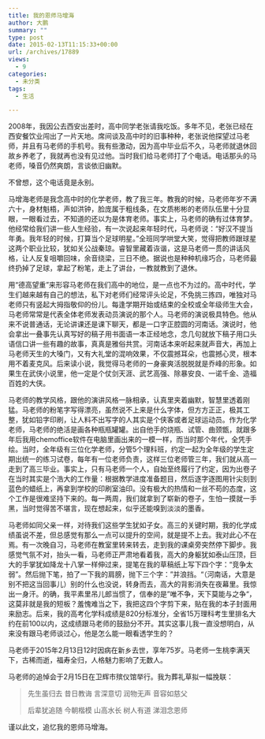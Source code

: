 ```yaml
---
title: 我的恩师马增海
author: 大鹏
summary: ""
type: post
date: 2015-02-13T11:15:33+00:00
url: /archives/17889
views:
  - 9
categories:
  - 未分类
tags:
  - 生活

---
```

2008年，我因公去西安出差时，高中同学老张请我吃饭。多年不见，老张已经在西安餐饮业闯出了一片天地。席间谈及高中时的旧事种种，老张说他探望过马老师，并且有马老师的手机号。我有些激动，因为高中毕业后不久，马老师就退休回故乡养老了，我就再也没有见过他。当时我们给马老师打了个电话。电话那头的马老师，嗓音仍然爽朗，言谈依旧幽默。

不曾想，这个电话竟是永别。

马增海老师是我念高中时的化学老师，教了我三年。教我的时候，马老师年岁不满六十，身材魁梧，声如洪钟，脸庞属于粗线条，在文质彬彬的老师队伍里十分显眼，一眼看过去，不知道的还以为是体育老师。事实上，马老师的确有过体育梦。他经常给我们讲一些人生经验，有一次说起来年轻时代，马老师说：“好汉不提当年勇。我年轻的时候，打算当个足球明星。”全班同学哄堂大笑，觉得把教师跟球星这两个职业比较，犹如关公战秦琼。睿智里藏着诙谐，这是马老师一贯的讲话风格，让人反复咀嚼回味，余音绕梁，三日不绝。据说也是种种机缘巧合，马老师最终扔掉了足球，拿起了粉笔，走上了讲台，一教就教到了退休。

用“德高望重”来形容马老师在我们高中的地位，是一点也不为过的。高中时代，学生们越来越有自己的想法，私下对老师们经常评头论足，不免挑三拣四，唯独对马老师只有竖起大拇指敬仰的份儿。每逢学期开始或结束的全校或全年级师生大会，马老师常常是代表全体老师发表动员演说的那个人。马老师的演说极具特色。他从来不说普通话，无论讲课还是课下聊天，都是一口字正腔圆的河南话。演说时，他会拿出一叠事先认真写好的稿子用书面语一本正经地念，念几句就放下稿子用口头语信口讲一些有趣的故事，真真是雅俗共赏。河南话本来听起来就声音大，再加上马老师天生的大嗓门，又有大礼堂的混响效果，不仅震撼耳朵，也震撼心灵，根本用不着麦克风。后来读小说，我觉得马老师的一身豪爽活脱脱就是乔峰的形象。如果生在武侠小说里，他一定是个仗剑天涯、武艺高强、除暴安良、一诺千金、造福百姓的大侠。

马老师的教学风格，跟他的演讲风格一脉相承，认真里夹着幽默，智慧里透着刚猛。马老师的粉笔字写得漂亮，虽然说不上来是什么字体，但方方正正，极其工整，犹如铅字印刷，让人料不出写字的人其实是个侠客或者足球运动员。作为化学老师，马老师的绝活是画各种瓶瓶罐罐。出自他手的烧瓶、试管、曲颈甑，就跟多年后我用chemoffice软件在电脑里画出来的一模一样，而当时那个年代，全凭手绘。当时，全年级有三位化学老师，分管5个理科班，约定一起为全年级的学生定期出统一的练习试卷，每年有一位老师负责，这样三位老师管三年，我们就从高一走到了高三毕业。事实上，只有马老师一个人，自始至终履行了约定，因为出卷子在当时其实是个浩大的工作量：根据教学进度准备题目，然后逐字逐图用针尖刻到蓝色的蜡纸上，再拿到学校的印刷室油印。没有极大的热情和一丝不苟的态度，这个工作是很难坚持下来的。每一两周，我们就拿到了崭新的卷子，生怕一摸就一手黑，当时觉得苦不堪言，现在想起来，似乎还能嗅到淡淡的墨香。

马老师如同父亲一样，对待我们这些学生犹如子女。高三的关键时期，我的化学成绩虽说不差，但总感觉有那么一点可以提升的空间，就是提不上去。我对此心不在焉。有一次晚自习，马老师在教室里转来转去，走到我的课桌旁突然停下脚步。我感觉气氛不对，抬头一看，马老师正严肃地看着我，高大的身躯犹如泰山压顶，巨大的手掌犹如降龙十八掌一样伸过来，提笔在我的草稿纸上写下四个字：“竞争太弱”。然后抛下笔，拍了一下我的肩膀，抛下三个字：”并浪挡。“（河南话，大意是别不把这当回事儿）别的什么也没说，转身而去，高大的背影消失在夜幕里。我惊出一身汗。的确，我平素里吊儿郎当惯了，信奉的是”唯不争，天下莫能与之争“，这莫非就是我的短板？羞愧难当之下，我把这四个字剪下来，贴在我的本子封面用来励志。后来，我的高考化学科成绩是820分标准分，全省15万理科考生里排名大约在前100以内，这成绩跟马老师的鼓励分不开。其实这事儿我一直没想明白，从来没有跟马老师谈过心，他是怎么能一眼看透学生的？

马老师于2015年2月13日12时因病在新乡去世，享年75岁。马老师一生桃李满天下，古稀而逝，福寿全归，人格魅力影响了无数人。

马老师的追悼会于2月15日在卫辉市殡仪馆举行。我为葬礼草拟一幅挽联：

> 先生虽归去 昔日教诲 言深意切 润物无声 音容如慈父
> 
> 后辈犹追随 今朝楷模 山高水长 树人有道 涕泪念恩师

谨以此文，追忆我的恩师马增海。
